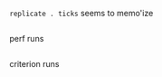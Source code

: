 
`replicate . ticks` seems to memo'ize

```{.output .tick_replicate}
```

perf runs

```{.output .perf_runs}
```
criterion runs

```{.output .criterion_runs}
```

